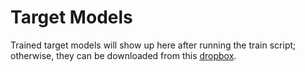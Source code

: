 Target Models
===
Trained target models will show up here after running the train script; otherwise, they can be downloaded from this [dropbox](https://drive.google.com/drive/folders/1-l9EG2-1v7Qg3XPlU8xb3G-NkNpahRnS).